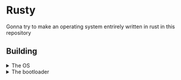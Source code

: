 # Rusty

Gonna try to make an operating system entrirely written in rust in this repository

## Building
<details>
    <summary>The OS </summary>
    ### install rustup [here](https://rustup.rs/)
    ### navigate to the repository where this code is and run 'rustup toolchain install nightly'
    ### run 'rustup override set nightly'
    ### run 'rustup component add rust-src --toolchain nightly-x86_64-pc-windows-msvc'
    ### finally run 'cargo build' and the binary should be in /target/x86_64-rusty/debug/
</details>

<details>
    <summary>The bootloader</summary>
    ### install NASM [here](https://www.nasm.us/)
    ### navigate to the directory where NASM installed
    ### create a new empty file called 'boot.com'
    ### run  nasm -f bin /(Directory where this was extracted to)/boot.asm -o /(Directory where this was extracted to)/boot.com
